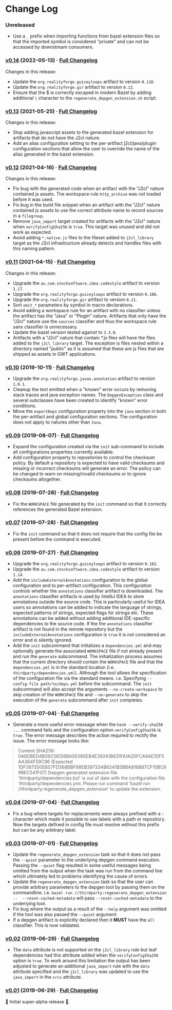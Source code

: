 # Change Log

### Unreleased

* Use a `_` prefix when importing functions from bazel extension files so that the imported symbol is considered "private" and can not be accessed by downstream consumers.

### [v0.14](https://github.com/realityforge/bazel-depgen/tree/v0.14) (2022-05-13) · [Full Changelog](https://github.com/spritz/spritz/compare/v0.13...v0.14)

Changes in this release:

* Update the `org.realityforge.guiceyloops` artifact to version `0.110`.
* Update the `org.realityforge.gir` artifact to version `0.12`.
* Ensure that the $ is correctly escaped in modern Bazel by adding additional `\` character to the `regenerate_depgen_extension.sh` script.

### [v0.13](https://github.com/realityforge/bazel-depgen/tree/v0.13) (2021-05-25) · [Full Changelog](https://github.com/spritz/spritz/compare/v0.12...v0.13)

Changes in this release:

* Stop adding javascript assets to the generated bazel extension for artifacts that do not have the J2cl nature.
* Add an alias configuration setting to the per-artifact j2cl/java/plugin configuration sections that allow the user to override the name of the alias generated in the bazel extension.

### [v0.12](https://github.com/realityforge/bazel-depgen/tree/v0.12) (2021-04-16) · [Full Changelog](https://github.com/spritz/spritz/compare/v0.11...v0.12)

Changes in this release:

* Fix bug with the generated code when an artifact with the "J2cl" nature contained js assets. The workspace rule `http_archive` was not loaded before it was used.
* Fix bug in the build file snippet when an artifact with the "J2cl" nature contained js assets to use the correct attribute name to record sources in a `filegroup`.
* Remove `java_import` target created for artifacts with the "J2cl" nature when `verifyConfigSha256` is `true`. This target was unused and did not work as expected.
* Avoid adding `*.native.js` files to the fileset added to `j2cl_library` target as the J2cl infrastructure already detects and handles files with this naming pattern.

### [v0.11](https://github.com/realityforge/bazel-depgen/tree/v0.11) (2021-04-15) · [Full Changelog](https://github.com/spritz/spritz/compare/v0.10...v0.11)

Changes in this release:

* Upgrade the `au.com.stocksoftware.idea.codestyle` artifact to version `1.17`.
* Upgrade the `org.realityforge.guiceyloops` artifact to version `0.106`.
* Upgrade the `org.realityforge.gir` artifact to version `0.11`.
* Sort `omit_*` parameters by symbol in macro declarations.
* Avoid adding a workspace rule for an artifact with no classifier unless the artifact has the "Java" or "Plugin" nature. Artifacts that only have the "J2cl" nature use the `sources` classifier and thus the workspace rule sans classifier is unnecessary.
* Update the bazel version tested against to `3.3.0`.
* Artifacts with a "J2cl" nature that contain *.js files will have the files added to the `j2cl_library` target. The exception is files nested within a directory named "public" as it is assumed that these are js files that are shipped as assets in GWT applications.

### [v0.10](https://github.com/realityforge/bazel-depgen/tree/v0.10) (2019-10-11) · [Full Changelog](https://github.com/realityforge/bazel-depgen/compare/v0.09...v0.10)

* Upgrade the `org.realityforge.javax.annotation` artifact to version `1.0.1`.
* Cleanup the text emitted when a "known" error occurs by removing stack traces and java exception names. The `DepgenException` class and several subclasses have been created to identify "known" error conditions.
* Move the `exportDeps` configuration property into the `java` section in both the per-artifact and global configuration sections. The configuration does not apply to natures other than `Java`.

### [v0.09](https://github.com/realityforge/bazel-depgen/tree/v0.09) (2019-08-07) · [Full Changelog](https://github.com/realityforge/bazel-depgen/compare/v0.08...v0.09)

* Expand the configuration created via the `init` sub-command to include all configurations properties currently available.
* Add configuration property to repositories to control the checksum policy. By default a repository is expected to have valid checksums and missing or incorrect checksums will generate an error. The policy can be changed to warn on missing/invalid checksums or to ignore checksums altogether.

### [v0.08](https://github.com/realityforge/bazel-depgen/tree/v0.08) (2019-07-28) · [Full Changelog](https://github.com/realityforge/bazel-depgen/compare/v0.07...v0.08)

* Fix the `WORKSPACE` file generated by the `init` command so that it correctly references the generated Bazel extension.

### [v0.07](https://github.com/realityforge/bazel-depgen/tree/v0.07) (2019-07-28) · [Full Changelog](https://github.com/realityforge/bazel-depgen/compare/v0.06...v0.07)

* Fix the `init` command so that it does not require that the config file be present before the command is executed.

### [v0.06](https://github.com/realityforge/bazel-depgen/tree/v0.06) (2019-07-27) · [Full Changelog](https://github.com/realityforge/bazel-depgen/compare/v0.05...v0.06)

* Upgrade the `org.realityforge.guiceyloops` artifact to version `0.102`.
* Upgrade the `au.com.stocksoftware.idea.codestyle` artifact to version `1.14`.
* Add the `includeExternalAnnotations` configuration to the global configuration and to per-artifact configuration. This configuration controls whether the `annotations` classifier artifact is downloaded. The `annotations` classifier artifacts is used by IntelliJ IDEA to store annotations outside the source code. This is particularly useful for IDEA users so annotations can be added to indicate the language of strings, expected patterns of strings, expected flags for strings etc. These annotations can be added without adding additional IDE-specific dependencies to the source code. If the the `annotations` classifier artifact is not found in the remote repository but the `includeExternalAnnotations` configuration is `true` it is not considered an error and is silently ignored.
* Add the `init` subcommand that initializes a `dependencies.yml` and may optionally generate the associated `WORKSPACE` file if not already present and run the `generate` subcommand. The initialization process assumes that the current directory should contain the `WORKSPACE` file and that the `dependencies.yml` is in the standard location (i.e. `thirdparty/dependencies.yml`). Although the tool allows the specification of the configuration file via the standard means. i.e. Specifying `--config-file path/to/deps.yml` before the subcommand. The `init` subcommand will also accept the arguments `--no-create-workspace` to skip creation of the `WORKSPACE` file and `--no-generate`  to skip the execution of the `generate` subcommand after `init` completes.

### [v0.05](https://github.com/realityforge/bazel-depgen/tree/v0.05) (2019-07-04) · [Full Changelog](https://github.com/realityforge/bazel-depgen/compare/v0.04...v0.05)

* Generate a more useful error message when the `hash --verify-sha256 ...` command fails and the configuration option `verifyConfigSha256` is `true`. The error message describes the action required to rectify the issue. The error message looks like:

> Content SHA256: 0A8DBED4B09238126BA5E065EB4E392A1B631FA1A20FCA9AE1DF5AA364F59C96 (Expected 1DF387350EB57FD368BBF68EB397334B6241B5BBA816B67CF10BC69BEC541F07)
  Depgen generated extension file 'thirdparty/dependencies.bzl' is out of date with the configuration file 'thirdparty/dependencies.yml.
  Please run command 'bazel run //thirdparty:regenerate_depgen_extension' to update the extension.

### [v0.04](https://github.com/realityforge/bazel-depgen/tree/v0.04) (2019-07-04) · [Full Changelog](https://github.com/realityforge/bazel-depgen/compare/v0.03...v0.04)

* Fix a bug where targets for replacements were always prefixed with a `:` character which made it possible to use labels with a path or repository. Now the targets defined in config file must resolve without this prefix but can be any arbitrary label.

### [v0.03](https://github.com/realityforge/bazel-depgen/tree/v0.03) (2019-07-01) · [Full Changelog](https://github.com/realityforge/bazel-depgen/compare/v0.02...v0.03)

* Update the `regenerate_depgen_extension` task so that it does not pass the `--quiet` parameter to the underlying depgen command execution. Passing the `--quiet` flag resulted in some useful messages being omitted from the output when the task was run from the command line which ultimately led to problems identifying the cause of errors.
* Update the `regenerate_depgen_extension` task so that the user can provide arbitrary parameters to the depgen tool by passing them on the commandline. i.e. `bazel run //thirdparty:regenerate_depgen_extension --  --reset-cached-metadata` will pass `--reset-cached-metadata` to the underlying tool.
* Fix bug where the output as a result of the `--help` argument was omitted if the tool was also passed the `--quiet` argument.
* If a depgen artifact is explicitly declared then it **MUST** have the `all` classifier. This is now validated.

### [v0.02](https://github.com/realityforge/bazel-depgen/tree/v0.02) (2019-06-29) · [Full Changelog](https://github.com/realityforge/bazel-depgen/compare/v0.01...v0.02)

* The `data` attribute is not supported on the `j2cl_library` rule but leaf dependencies had this attribute added when the `verifyConfigSha256` option is `true`. To work around this limitation the output has been adjusted to generate an additional `java_import` rule with the `data` attribute specified and the `j2cl_library` was updated to use the `java_import` in the `srcs` attribute.

### [v0.01](https://github.com/realityforge/bazel-depgen/tree/v0.01) (2019-06-29) · [Full Changelog](https://github.com/realityforge/bazel-depgen/compare/eb92a2dbd83e6f9c990baf0685f4d8781b10e686...v0.01)

 🎉	Initial super-alpha release 🎉.
